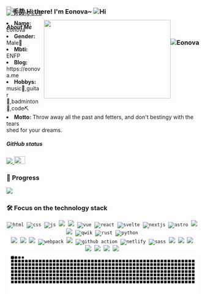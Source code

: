 <h3 style="margin-bottom: -30px;">
  <img src="https://media.giphy.com/media/hvRJCLFzcasrR4ia7z/giphy.gif" width="25" alt="手势">
  Hi there! I'm Eonova~ 
  <img src="https://emojis.slackmojis.com/emojis/images/1588866973/8934/hellokittydance.gif?1588866973" alt="Hi" width="30" />
  <a href="https://github.com/eonova">
    <div align="right">
      <img align="right" src="https://count.getloli.com/get/@:eonova?theme=rule30" alt="Eonova"  style="margin-top: 60px;"/>
    </div>
  </a>
</h3>

[![Typing SVG](https://readme-typing-svg.demolab.com?font=Itim&size=25&pause=1000&center=假&vCenter=真&repeat=真&width=435&lines=A+front-end+developer+in+Guangdong)](https://git.io/typing-svg)
<!-- ======================================= -->
<!-- https://readme-typing-svg.demolab.com/demo/ -->
##### About Me

<div align="center" style="margin-top: -50px;">
  <a href="https://leostar.top/" align="right" >
    <img src="https://i.imgur.com/KXx0cCx.gif" align="right" width="330.5px" height="205.5px" style="margin-left: 10px;">
  </a>
</div>
<li>
 <b>Name:</b> Eonova
</li>
<li>
<b>Gender:</b> Male🧑
</li>
<li>
<b>Mbti:</b> ENFP
</li>
<li>
<b>Blog:</b> https://eonova.me
</li>
<li>
<b>Hobbys:</b> music🎵,guitar🎸,badminton🏸,code⛏
</li>
<li>
<b>Motto:</b> Throw away all the past and fetters, and don't bestingy with the tears <br/> shed for your dreams.
</li>
</div>
<div>

##### GitHub status
  

<div>
  <a href="https://github.com/eonova">
    <img src="https://github-immortality.vercel.app/api?username=eonova">
  </a>
  <a href="https://github.com/eonova">
    <img height="30%" width="24%" src="https://cdn.jsdelivr.net/gh/eonova/picx-images-hosting@master/61767c6d02bcf1635155053893.32i760kgni.webp">
  </a>
</div>

<!--
![Top Langs](https://github-readme-stats.vercel.app/api/top-langs/?username=eonova&langs_count=3&line_height=35)
![LeoStar's GitHub stats](https://github-readme-stats.vercel.app/api?username=eonova&show_icons=true&theme=cobalt&hide=issues&line_height=32&card_width=400px)
![](https://github-readme-stats.vercel.app/api/top-langs/?username=eonova&layout=compact&show_icons=truee&include_all_commits=true&theme=onedark&line_height=35&card_width=360)
![](https://github-readme-stats.vercel.app/api/top-langs/?username=eonova&layout=compact&show_icons=truee&include_all_commits=true&theme=onedark&card_width=360)
![](https://github-readme-activity-graph.cyclic.app/graph?username=tinygeeker&theme=github)
![](https://github-readme-stats.vercel.app/api?username=tinygeeker&show_icons=truee&include_all_commits=true&theme=onedark&hide=prs) 
![](https://github-readme-stats.vercel.app/api/top-langs/?username=tinygeeker&layout=compact&show_icons=truee&include_all_commits=true&theme=onedark&card_width=230)
-->
<!-- ======================================= -->


### 🎯 Progress

![](./machine.gif)

### 🛠 Focus on the technology stack

<div align="center">
  <code><img height="40" src="https://api.iconify.design/vscode-icons:file-type-html.svg" alt="html"></code>&nbsp;
  <code><img height="40" src="https://api.iconify.design/vscode-icons:file-type-css.svg" alt="css"></code>&nbsp;
  <code><img height="40" src="https://api.iconify.design/skill-icons:javascript.svg" alt="js"></code>&nbsp;
  <code><img height="40" src="https://api.iconify.design/skill-icons:typescript.svg"></code>&nbsp;
  <code><img height="40" src="https://api.iconify.design/skill-icons:nodejs-dark.svg"></code>&nbsp;
  <code><img height="40" src="https://api.iconify.design/devicon:vuejs.svg" alt="vue"></code>&nbsp;
  <code><img height="40" src="https://api.iconify.design/devicon:react.svg" alt="react"></code>&nbsp;
  <code><img height="40" src="https://api.iconify.design/logos:svelte-icon.svg" alt="svelte"></code>&nbsp;
  <code><img height="40" src="https://api.iconify.design/logos:nextjs-icon.svg" alt="nextjs"></code>&nbsp;
  <code><img height="40" src="https://api.iconify.design/devicon:astro.svg" alt="astro"></code>&nbsp;
  <code><img height="40" src="https://api.iconify.design/skill-icons:nuxtjs-dark.svg"></code>&nbsp;
  <code><img height="40" src="https://api.iconify.design/skill-icons:nestjs-dark.svg"></code>&nbsp;
  <code><img height="40" src="https://api.iconify.design/devicon:qwik.svg" alt="qwik"></code>&nbsp;
  <code><img height="40" src="https://api.iconify.design/skill-icons:rust.svg" alt="rust"></code>&nbsp;
  <code><img height="40" src="https://api.iconify.design/devicon:python.svg" alt="python"></code>&nbsp;
</div>


<div style="margin: 2px;"/>

<div align="center">
<code><img height="40" src="https://api.iconify.design/devicon:git.svg"></code>&nbsp;
<code><img height="40" src="https://api.iconify.design/devicon:vscode.svg"></code>&nbsp;
<code><img height="40" src="https://api.iconify.design/skill-icons:vite-dark.svg"></code>&nbsp;
<code><img height="40" src="https://api.iconify.design/devicon:webpack.svg" alt="webpack"></code>&nbsp;
<code><img height="40" src="https://api.iconify.design/skill-icons:github-dark.svg"></code>&nbsp;
<code><img height="40" src="https://api.iconify.design/devicon:githubactions.svg" alt="github action"></code>&nbsp;
<code><img height="40" src="https://api.iconify.design/devicon:netlify.svg" alt="netlify"></code>&nbsp;
<code><img height="40" src="https://api.iconify.design/logos:node-sass.svg" alt="sass"></code>&nbsp;
<code><img height="40" src="https://api.iconify.design/vscode-icons:file-type-unocss.svg"></code>&nbsp;
<code><img height="40" src="https://api.iconify.design/logos:vueuse.svg"></code>&nbsp;
<code><img height="40" src="https://api.iconify.design/devicon:vitest.svg"></code>&nbsp;
<code><img height="40" src="https://api.iconify.design/devicon:cypressio.svg"></code>&nbsp;
<code><img height="40" src="https://api.iconify.design/devicon:nginx.svg"></code>&nbsp;
<code><img height="40" src="https://api.iconify.design/skill-icons:prisma.svg"></code>&nbsp;
<code><img height="40" src="https://api.iconify.design/skill-icons:docker.svg"></code>&nbsp;

</div>

<img src="https://raw.githubusercontent.com/eonova/eonova/output/snake.svg" alt="Snake animation" />

<!-- markdownlint-restore -->
<!-- prettier-ignore-end -->

